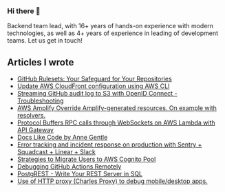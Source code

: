 ### Hi there 👋

Backend team lead, with 16+ years of hands-on experience with modern technologies, as well as 4+ years of experience in leading of development teams. Let us get in touch!

## Articles I wrote
* [GitHub Rulesets: Your Safeguard for Your Repositories](https://ancuta.org/posts/github-rulesets-your-safeguard-for-your-repositories/)
* [Update AWS CloudFront configuration using AWS CLI](https://ancuta.org/posts/update-aws-cloudfront-configuration-using-aws-cli/)
* [Streaming GitHub audit log to S3 with OpenID Connect - Troubleshooting](https://ancuta.org/posts/streaming-github-audit-log-to-s3-with-openid-connect-troubleshooting/)
* [AWS Amplify Override Amplify-generated resources. On example with resolvers.](https://ancuta.org/posts/extending-amplify-on-example-modify-resolvers/)
* [Protocol Buffers RPC calls through WebSockets on AWS Lambda with API Gateway](https://ancuta.org/posts/protocol-buffers-through-websockets-on-aws-lambda/)
* [Docs Like Code by Anne Gentle](https://ancuta.org/posts/book-docs-like-code-by-anne-gentle/)
* [Error tracking and incident response on production with Sentry + Squadcast + Linear + Slack](https://ancuta.org/posts/error-tracking-and-incident-response-on-production/)
* [Strategies to Migrate Users to AWS Cognito Pool](https://ancuta.org/posts/migrate-users-to-aws-cognito-pool/)
* [Debugging GitHub Actions Remotely](https://ancuta.org/posts/debugging-github-actions-remotely/)
* [PostgREST - Write Your REST Server in SQL](https://ancuta.org/posts/postgrest/)
* [Use of HTTP proxy (Charles Proxy) to debug mobile/desktop apps.](https://ancuta.org/posts/use-of-charles-http-proxy-to-debug-mobile-apps/)

<!--
**whisller/whisller** is a ✨ _special_ ✨ repository because its `README.md` (this file) appears on your GitHub profile.

Here are some ideas to get you started:

- 🔭 I’m currently working on ...
- 🌱 I’m currently learning ...
- 👯 I’m looking to collaborate on ...
- 🤔 I’m looking for help with ...
- 💬 Ask me about ...
- 📫 How to reach me: ...
- 😄 Pronouns: ...
- ⚡ Fun fact: ...
-->
